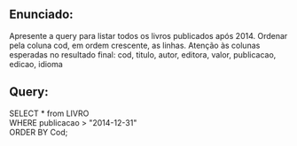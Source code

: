 ## Enunciado:

Apresente a query para listar todos os livros publicados após 2014. Ordenar pela coluna cod, em ordem crescente, as linhas.  Atenção às colunas esperadas no resultado final: cod, titulo, autor, editora, valor, publicacao, edicao, idioma 
## Query:

SELECT * from LIVRO  
WHERE publicacao > "2014-12-31"  
ORDER BY Cod;  
